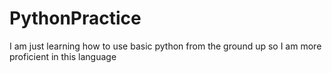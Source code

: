 # PythonPractice
I am just learning how to use basic python from the ground up so I am more proficient in this language

